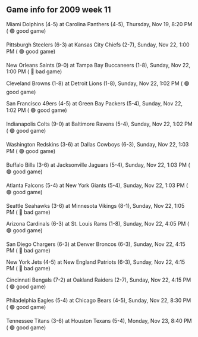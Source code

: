 ## Game info for 2009 week 11
Miami Dolphins (4-5) at Carolina Panthers (4-5), Thursday, Nov 19, 8:20 PM (	:green_circle: good game)



Pittsburgh Steelers (6-3) at Kansas City Chiefs (2-7), Sunday, Nov 22, 1:00 PM (	:green_circle: good game)

New Orleans Saints (9-0) at Tampa Bay Buccaneers (1-8), Sunday, Nov 22, 1:00 PM (	:red_circle: bad game)

Cleveland Browns (1-8) at Detroit Lions (1-8), Sunday, Nov 22, 1:02 PM (	:green_circle: good game)

San Francisco 49ers (4-5) at Green Bay Packers (5-4), Sunday, Nov 22, 1:02 PM (	:green_circle: good game)

Indianapolis Colts (9-0) at Baltimore Ravens (5-4), Sunday, Nov 22, 1:02 PM (	:green_circle: good game)

Washington Redskins (3-6) at Dallas Cowboys (6-3), Sunday, Nov 22, 1:03 PM (	:green_circle: good game)

Buffalo Bills (3-6) at Jacksonville Jaguars (5-4), Sunday, Nov 22, 1:03 PM (	:green_circle: good game)

Atlanta Falcons (5-4) at New York Giants (5-4), Sunday, Nov 22, 1:03 PM (	:green_circle: good game)

Seattle Seahawks (3-6) at Minnesota Vikings (8-1), Sunday, Nov 22, 1:05 PM (	:red_circle: bad game)



Arizona Cardinals (6-3) at St. Louis Rams (1-8), Sunday, Nov 22, 4:05 PM (	:green_circle: good game)

San Diego Chargers (6-3) at Denver Broncos (6-3), Sunday, Nov 22, 4:15 PM (	:red_circle: bad game)

New York Jets (4-5) at New England Patriots (6-3), Sunday, Nov 22, 4:15 PM (	:red_circle: bad game)

Cincinnati Bengals (7-2) at Oakland Raiders (2-7), Sunday, Nov 22, 4:15 PM (	:green_circle: good game)



Philadelphia Eagles (5-4) at Chicago Bears (4-5), Sunday, Nov 22, 8:30 PM (	:green_circle: good game)



Tennessee Titans (3-6) at Houston Texans (5-4), Monday, Nov 23, 8:40 PM (	:green_circle: good game)

